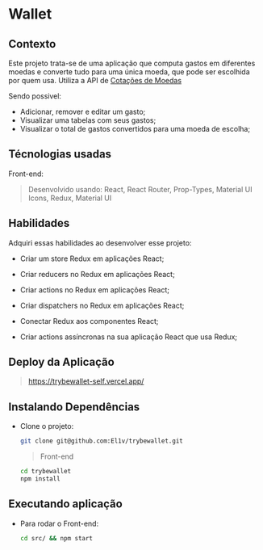 # Wallet

## Contexto

Este projeto trata-se de uma aplicação que computa gastos em diferentes moedas e converte tudo para uma única moeda, que pode ser escolhida por quem usa. Utiliza a API de [Cotações de Moedas](https://docs.awesomeapi.com.br/api-de-moedas)

Sendo possivel:

- Adicionar, remover e editar um gasto;
- Visualizar uma tabelas com seus gastos;
- Visualizar o total de gastos convertidos para uma moeda de escolha;

## Técnologias usadas

Front-end:
> Desenvolvido usando: React, React Router, Prop-Types, Material UI Icons, Redux, Material UI

## Habilidades

Adquiri essas habilidades ao desenvolver esse projeto:

- Criar um store Redux em aplicações React;

- Criar reducers no Redux em aplicações React;

- Criar actions no Redux em aplicações React;

- Criar dispatchers no Redux em aplicações React;

- Conectar Redux aos componentes React;

- Criar actions assíncronas na sua aplicação React que usa Redux;

## Deploy da Aplicação

> https://trybewallet-self.vercel.app/

## Instalando Dependências

- Clone o projeto:

  ```bash
  git clone git@github.com:El1v/trybewallet.git
  ```

  > Front-end

  ```bash
  cd trybewallet
  npm install
  ```

## Executando aplicação

- Para rodar o Front-end:

  ```bash
  cd src/ && npm start
  ```
